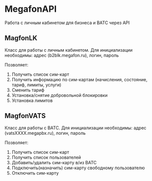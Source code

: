 # MegafonAPI
Работа с личным кабинетом для бизнеса и ВАТС через API

## MagfonLK
Класс для работы с личным кабинетом.
Для инициализации необходимы: адрес (b2blk.megafon.ru), логин, пароль

Позволяет:
  1. Получить список сим-карт
  2. Получить информацию по сим-картам (начисления, состояние, тариф, лимиты, услуги)
  3. Сменить тариф
  4. Установка/снятие добровольной блокировки
  5. Установка лимитов
  
## MagfonVATS
Класс для работы с ВАТС.
Для инициализации необходимы: адрес (vatsXXXX.megapbx.ru), логин, пароль

Позволяет:
  1. Получить список сим-карт
  2. Получить список пользователей
  2. Добавить/удалить сим-карту в/из ВАТС
  3. Подключить(назначить) сим-карту свободному пользователю
  4. Отключить сим-карту
